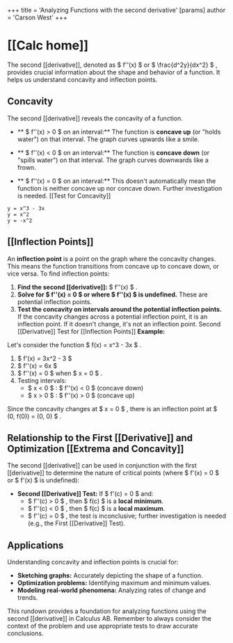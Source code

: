 +++
 title = 'Analyzing Functions with the second derivative'
[params]
	author = 'Carson West'
+++
# [[Calc home]]

The second [[derivative]], denoted as  $ f''(x) $  or  $ \frac{d^2y}{dx^2} $ , provides crucial information about the shape and behavior of a function.  It helps us understand concavity and inflection points.

## Concavity

The second [[derivative]] reveals the concavity of a function.

* ** $ f''(x) > 0 $  on an interval:** The function is **concave up** (or "holds water") on that interval.  The graph curves upwards like a smile.

* ** $ f''(x) < 0 $  on an interval:** The function is **concave down** (or "spills water") on that interval. The graph curves downwards like a frown.

* ** $ f''(x) = 0 $  on an interval:** This doesn't automatically mean the function is neither concave up nor concave down.  Further investigation is needed. [[Test for Concavity]]

```desmos-graph
y = x^3 - 3x
y = x^2
y = -x^2
```

## [[Inflection Points]] 
An **inflection point** is a point on the graph where the concavity changes.  This means the function transitions from concave up to concave down, or vice versa.  To find inflection points:

1. **Find the second [[derivative]]:**  $ f''(x) $ .
2. **Solve for  $ f''(x) = 0 $  or where  $ f''(x) $  is undefined.**  These are potential inflection points.
3. **Test the concavity on intervals around the potential inflection points.** If the concavity changes across a potential inflection point, it is an inflection point. If it doesn't change, it's not an inflection point. Second [[Derivative]] Test for [[Inflection Points]] 
**Example:**

Let's consider the function  $ f(x) = x^3 - 3x $ .

1.  $ f'(x) = 3x^2 - 3 $ 
2.  $ f''(x) = 6x $ 
3.  $ f''(x) = 0 $  when  $ x = 0 $ .
4. Testing intervals:
    *  $ x < 0 $ :  $ f''(x) < 0 $  (concave down)
    *  $ x > 0 $ :  $ f''(x) > 0 $  (concave up)

Since the concavity changes at  $ x = 0 $ , there is an inflection point at  $ (0, f(0)) = (0, 0) $ .


## Relationship to the First [[Derivative]] and Optimization [[Extrema and Concavity]]

The second [[derivative]] can be used in conjunction with the first [[derivative]] to determine the nature of critical points (where  $ f'(x) = 0 $  or  $ f'(x) $  is undefined):

* **Second [[Derivative]] Test:** If  $ f'(c) = 0 $  and:
    *  $ f''(c) > 0 $ , then  $ f(c) $  is a **local minimum**.
    *  $ f''(c) < 0 $ , then  $ f(c) $  is a **local maximum**.
    *  $ f''(c) = 0 $ , the test is inconclusive; further investigation is needed (e.g., the First [[Derivative]] Test).


## Applications

Understanding concavity and inflection points is crucial for:

* **Sketching graphs:** Accurately depicting the shape of a function.
* **Optimization problems:** Identifying maximum and minimum values.
* **Modeling real-world phenomena:** Analyzing rates of change and trends.


This rundown provides a foundation for analyzing functions using the second [[derivative]] in Calculus AB.  Remember to always consider the context of the problem and use appropriate tests to draw accurate conclusions.

